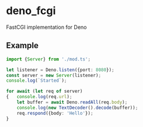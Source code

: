 # deno_fcgi
FastCGI implementation for Deno

## Example

```ts
import {Server} from './mod.ts';

let listener = Deno.listen({port: 8080});
const server = new Server(listener);
console.log(`Started`);

for await (let req of server)
{	console.log(req.url);
	let buffer = await Deno.readAll(req.body);
	console.log(new TextDecoder().decode(buffer));
	req.respond({body: 'Hello'});
}
```
